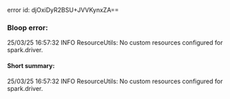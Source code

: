 error id: djOxiDyR2BSU+JVVKynxZA==
### Bloop error:

25/03/25 16:57:32 INFO ResourceUtils: No custom resources configured for spark.driver.
#### Short summary: 

25/03/25 16:57:32 INFO ResourceUtils: No custom resources configured for spark.driver.